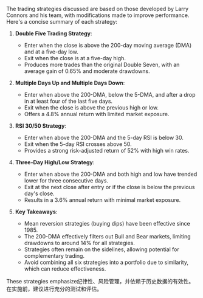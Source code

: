 The trading strategies discussed are based on those developed by Larry Connors and his team, with modifications made to improve performance. Here's a concise summary of each strategy:

1. **Double Five Trading Strategy**:
   - Enter when the close is above the 200-day moving average (DMA) and at a five-day low.
   - Exit when the close is at a five-day high.
   - Produces more trades than the original Double Seven, with an average gain of 0.65% and moderate drawdowns.

2. **Multiple Days Up and Multiple Days Down**:
   - Enter when above the 200-DMA, below the 5-DMA, and after a drop in at least four of the last five days.
   - Exit when the close is above the previous high or low.
   - Offers a 4.8% annual return with limited market exposure.

3. **RSI 30/50 Strategy**:
   - Enter when above the 200-DMA and the 5-day RSI is below 30.
   - Exit when the 5-day RSI crosses above 50.
   - Provides a strong risk-adjusted return of 52% with high win rates.

4. **Three-Day High/Low Strategy**:
   - Enter when above the 200-DMA and both high and low have trended lower for three consecutive days.
   - Exit at the next close after entry or if the close is below the previous day's close.
   - Results in a 3.6% annual return with minimal market exposure.

5. **Key Takeaways**:
   - Mean reversion strategies (buying dips) have been effective since 1985.
   - The 200-DMA effectively filters out Bull and Bear markets, limiting drawdowns to around 14% for all strategies.
   - Strategies often remain on the sidelines, allowing potential for complementary trading.
   - Avoid combining all six strategies into a portfolio due to similarity, which can reduce effectiveness.

These strategies emphasize纪律性、风险管理，并依赖于历史数据的有效性。在实施前，建议进行充分的测试和评估。
